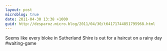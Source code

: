 ```yaml
---
layout: post
microblog: true
date: 2011-04-30 13:38 +1000
guid: http://desparoz.micro.blog/2011/04/30/t64171744851795968.html
---
```

Seems like every bloke in Sutherland Shire is out for a haircut on a rainy day #waiting-game
